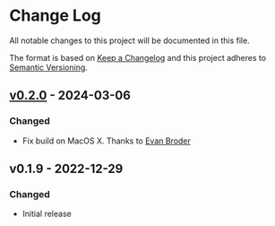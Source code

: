 # Change Log

All notable changes to this project will be documented in this file.

The format is based on [Keep a Changelog](http://keepachangelog.com/)
and this project adheres to [Semantic Versioning](http://semver.org/).

## [v0.2.0] - 2024-03-06

[v0.2.0]: https://github.com/miarec/pymp3/compare/v0.2.0...v0.1.9

### Changed

- Fix build on MacOS X. Thanks to [Evan Broder](https://github.com/ebroder)

## v0.1.9 - 2022-12-29

### Changed

- Initial release